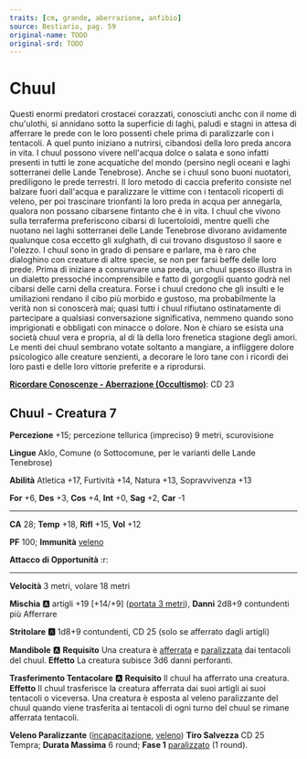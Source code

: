 ```yaml
---
traits: [cm, grande, aberrazione, anfibio]
source: Bestiario, pag. 59
original-name: TODO
original-srd: TODO
---
```


# Chuul

Questi enormi predatori crostacei corazzati, conosciuti anchc con il nome di chu'ulothi, si annidano sotto la superficie di laghi, paludi e stagni in attesa di afferrare le prede con le loro possenti chele prima di paralizzarle con i tentacoli. A quel punto iniziano a nutrirsi, cibandosi della loro preda ancora in vita. I chuul possono vivere nell'acqua dolce o salata e sono infatti presenti in tutti le zone acquatiche del mondo (persino negli oceani e laghi sotterranei delle Lande Tenebrose). Anche se i chuul sono buoni nuotatori, prediligono le prede terrestri. Il loro metodo di caccia preferito consiste nel balzare fuori dall'acqua e paralizzare le vittime con i tentacoli ricoperti di veleno, per poi trascinare trionfanti la loro preda in acqua per annegarla, qualora non possano cibarsene fintanto che è in vita. I chuul che vivono sulla terraferma preferiscono cibarsi di lucertoloidi, mentre quelli che nuotano nei laghi sotterranei delle Lande Tenebrose divorano avidamente qualunque cosa eccetto gli xulghath, di cui trovano disgustoso il saore e l'olezzo. I chuul sono in grado di pensare e parlare, ma è raro che dialoghino con creature di altre specie, se non per farsi beffe delle loro prede. Prima di iniziare a consunvare una preda, un chuul spesso illustra in un dialetto pressoché incomprensibile e fatto di gorgoglii quanto godrà nel cibarsi delle carni della creatura. Forse i chuul credono che gli insulti e le umiliazioni rendano il cibo più morbido e gustoso, ma probabilmente la verità non si conoscerà mai; quasi tutti i chuul rifiutano ostinatamente di partecipare a qualsiasi conversazione significativa, nemmeno quando sono imprigionati e obbligati con minacce o dolore. Non è chiaro se esista una società chuul vera e propria, al di là della loro frenetica stagione degli amori. Le menti dei chuul sembrano votate soltanto a mangiare, a infliggere dolore psicologico alle creature senzienti, a decorare le loro tane con i ricordi dei loro pasti e delle loro vittorie preferite e a riprodursi.

**[Ricordare Conoscenze - Aberrazione (Occultismo)](/azioni/ricordare-conoscenze)**: CD 23

## Chuul - Creatura 7

**Percezione** +15; percezione tellurica (impreciso) 9 metri, scurovisione

**Lingue** Aklo, Comune (o Sottocomune, per le varianti delle Lande Tenebrose)

**Abilità** Atletica +17, Furtività +14, Natura +13, Sopravvivenza +13

**For** +6, **Des** +3, **Cos** +4, **Int** +0, **Sag** +2, **Car** -1

***

**CA** 28; **Temp** +18, **Rifl** +15, **Vol** +12

**PF** 100; **Immunità** [veleno](/tratti/veleno)

**Attacco di Opportunità** :r:

***

**Velocità** 3 metri, volare 18 metri

**Mischia** :a: artigli +19 \[+14/+9] ([portata 3 metri](/tratti/portata)), **Danni** 2d8+9 contundenti più Afferrare

**Stritolare** **:a:** 1d8+9 contundenti, CD 25 (solo se afferrato dagli artigli)

**Mandibole** :a: **Requisito** Una creatura è [afferrata](/condizioni/afferrato) e [paralizzata](/condizioni/paralizzato) dai tentacoli del chuul. **Effetto** La creatura subisce 3d6 danni perforanti.

**Trasferimento Tentacolare** :a: **Requisito** Il chuul ha afferrato una creatura. **Effetto** Il chuul trasferisce la creatura afferrata dai suoi artigli ai suoi tentacoli o viceversa. Una creatura è esposta al veleno paralizzante del chuul quando viene trasferita ai tentacoli di ogni turno del chuul se rimane afferrata tentacoli.

**Veleno Paralizzante** ([incapacitazione](/tratti/incapacitazione), [veleno](/tratti/veleno)) **Tiro Salvezza** CD 25 Tempra; **Durata Massima** 6 round; **Fase 1** [paralizzato](/condizioni/paralizzato) (1 round).

